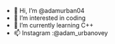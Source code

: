- 👋 Hi, I’m @adamurban04
- 👀 I’m interested in coding
- 🌱 I’m currently learning C++
- 📫 Instagram :@adam_urbanovey

<!---
adamurban04/adamurban04 is a ✨ special ✨ repository because its `README.md` (this file) appears on your GitHub profile.
You can click the Preview link to take a look at your changes.
--->
